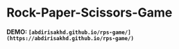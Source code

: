 # Rock-Paper-Scissors-Game

**DEMO: `[abdirisakhd.github.io/rps-game/](https://abdirisakhd.github.io/rps-game/)`**
